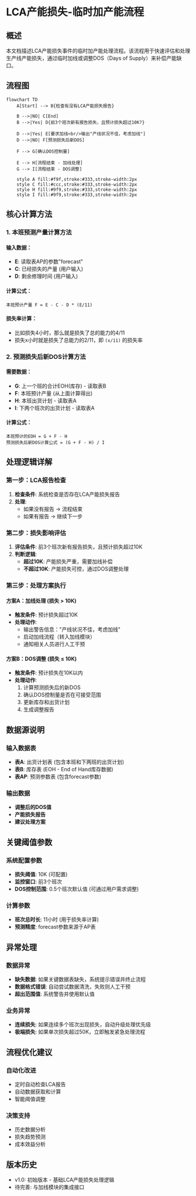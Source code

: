 # LCA产能损失-临时加产能流程

## 概述
本文档描述LCA产能损失事件的临时加产能处理流程。该流程用于快速评估和处理生产线产能损失，通过临时加线或调整DOS（Days of Supply）来补偿产能缺口。

## 流程图

```mermaid
flowchart TD
    A[Start] --> B{检查有没有LCA产能损失报告}
    
    B -->|NO| C[End]
    B -->|Yes| D{前3个班次新有报告损失，且预计损失超过10K?}
    
    D -->|Yes| E[要求加线<br/>输出"产线状况不佳，考虑加线"]
    D -->|NO| F[预测损失后新DOS]
    
    F --> G[确认DOS控制量]
    
    E --> H[流程结束 - 加线处理]
    G --> I[流程结束 - DOS调整]
    
    style A fill:#f9f,stroke:#333,stroke-width:2px
    style C fill:#ccc,stroke:#333,stroke-width:2px
    style H fill:#9f9,stroke:#333,stroke-width:2px
    style I fill:#9f9,stroke:#333,stroke-width:2px
```

## 核心计算方法

### 1. 本班预测产量计算方法

#### 输入数据：
- **E**: 读取表AP的参数"forecast"
- **C**: 已经损失的产量 (用户输入)
- **D**: 剩余修理时间 (用户输入)

#### 计算公式：
```
本班预计产量 F = E - C - D * (E/11)
```

#### 损失率计算：
- 比如损失4小时，那么就是损失了总的能力的4/11
- 损失x小时就是损失了总能力的2/11，即 `(x/11)` 的损失率

### 2. 预测损失后新DOS计算方法

#### 需要数据：
- **G**: 上一个班的合计EOH(库存) - 读取表B
- **F**: 本班预计产量 (从上面计算得出)
- **H**: 本班出货计划 - 读取表A
- **I**: 下两个班次的出货计划 - 读取表A

#### 计算公式：
```
本班预计的EOH = G + F - H
预测损失后新DOS计算公式 = (G + F - H) / I
```

## 处理逻辑详解

### 第一步：LCA报告检查
1. **检查条件**: 系统检查是否存在LCA产能损失报告
2. **处理**: 
   - 如果没有报告 → 流程结束
   - 如果有报告 → 继续下一步

### 第二步：损失影响评估
1. **评估条件**: 前3个班次新有报告损失，且预计损失超过10K
2. **判断逻辑**:
   - **超过10K**: 产能损失严重，需要加线补偿
   - **不超过10K**: 产能损失可控，通过DOS调整处理

### 第三步：处理方案执行

#### 方案A：加线处理 (损失 > 10K)
- **触发条件**: 预计损失超过10K
- **处理动作**: 
  - 输出警告信息："产线状况不佳，考虑加线"
  - 启动加线流程（转入加线模块）
  - 通知相关人员进行人工干预

#### 方案B：DOS调整 (损失 ≤ 10K)
- **触发条件**: 预计损失在10K以内
- **处理动作**:
  1. 计算预测损失后的新DOS
  2. 确认DOS控制量是否在可接受范围
  3. 更新库存和出货计划
  4. 生成调整报告

## 数据源说明

### 输入数据表
- **表A**: 出货计划表 (包含本班和下两班的出货计划)
- **表B**: 库存表 (EOH - End of Hand库存数据)
- **表AP**: 预测参数表 (包含forecast参数)

### 输出数据
- **调整后的DOS值**
- **产能损失报告**
- **建议处理方案**

## 关键阈值参数

### 系统配置参数
- **损失阈值**: 10K (可配置)
- **监控窗口**: 前3个班次
- **DOS控制范围**: 0.5个班次默认值 (可通过用户需求调整)

### 计算参数
- **班次总时长**: 11小时 (用于损失率计算)
- **预测精度**: forecast参数来源于AP表

## 异常处理

### 数据异常
- **缺失数据**: 如果关键数据表缺失，系统提示错误并终止流程
- **数据格式错误**: 自动尝试数据清洗，失败则人工干预
- **超出范围值**: 系统警告并使用默认值

### 业务异常
- **连续损失**: 如果连续多个班次出现损失，自动升级处理优先级
- **极端损失**: 如果单次损失超过50K，立即触发紧急处理流程

## 流程优化建议

### 自动化改进
- 定时自动检查LCA报告
- 自动数据获取和计算
- 智能阈值调整

### 决策支持
- 历史数据分析
- 损失趋势预测
- 成本效益分析

## 版本历史
- v1.0: 初始版本 - 基础LCA产能损失处理逻辑
- 待完善: 与加线模块的集成接口